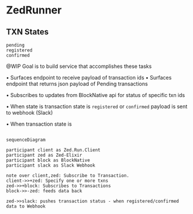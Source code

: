 # ZedRunner

## TXN States

```
pending
registered
confirmed
```


@WIP Goal is to build service that accomplishes these tasks

• Surfaces endpoint to receive payload of transaction ids
• Surfaces endpoint that returns json payload of Pending transactions

• Subscribes to updates from BlockNative api for status of specific txn ids

• When state is transaction state is `registered` or `confirmed` payload is sent to webhook (Slack)

• When transaction state is 





```mermaid

sequenceDiagram

participant client as Zed.Run.Client
participant zed as Zed-Elixir
participant block as BlockNative
participant slack as Slack Webhook

note over client,zed: Subscribe to Transaction.
client->>+zed: Specify one or more txns
zed->>+block: Subscribes to Transactions
block->>-zed: feeds data back

zed->>slack: pushes transaction status - when registered/confirmed data to Webhook

```